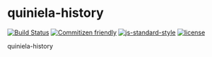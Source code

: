 # quiniela-history

[![Build Status](https://travis-ci.org/durancristhian/quiniela-history.svg?branch=master)](https://travis-ci.org/durancristhian/quiniela-history)
[![Commitizen friendly](https://img.shields.io/badge/commitizen-friendly-brightgreen.svg)](http://commitizen.github.io/cz-cli/)
[![js-standard-style](https://img.shields.io/badge/code%20style-standard-brightgreen.svg)](http://standardjs.com/)
[![license](https://img.shields.io/github/license/mashape/apistatus.svg?maxAge=2592000)]()

quiniela-history
